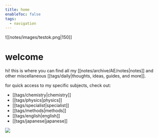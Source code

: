 ```yaml
---
title: home
enableToc: false
tags:
  - navigation
---
```

![[notes/images/testok.png|150]]

# welcome
hi! this is where you can find all my [[notes/archive/AE/notes|notes]] and other miscellaneous [[tags/daily|thoughts, ideas, guides, and more]].

for quick access to my specific subjects, check out:
- [[tags/chemistry|chemistry]]
- [[tags/physics|physics]]
- [[tags/specialist|specialist]]
- [[tags/methods|methods]]
- [[tags/english|english]]
- [[tags/japanese|japanese]]

![](https://wakatime.com/badge/user/b65ff2bb-2c99-4a9e-ba58-6fa37f4d6a81/project/7659d733-2856-48c4-b99c-39cea2f9c356.svg)